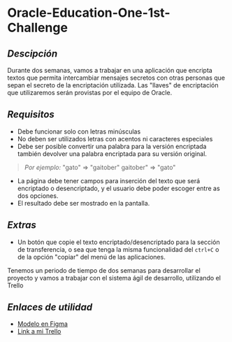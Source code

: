# Oracle-Education-One-1st-Challenge

## *Descipción*

Durante dos semanas, vamos a trabajar en una aplicación que encripta textos que permita intercambiar mensajes secretos con otras personas que sepan el secreto de la encriptación utilizada. Las "llaves" de encriptación que utilizaremos serán provistas por el equipo de Oracle.

## *Requisitos*

- Debe funcionar solo con letras minúsculas
- No deben ser utilizados letras con acentos ni caracteres especiales
- Debe ser posible convertir una palabra para la versión encriptada también devolver una palabra encriptada para su versión original.

> *Por ejemplo:*
> "gato" => "gaitober"
> gaitober" => "gato"

+ La página debe tener campos para inserción del texto que será encriptado o desencriptado, y el usuario debe poder escoger entre as dos opciones.
+ El resultado debe ser mostrado en la pantalla.

## *Extras*

- Un botón que copie el texto encriptado/desencriptado para la sección de transferencia, o sea que tenga la misma funcionalidad del `ctrl+C` o de la opción "copiar" del menú de las aplicaciones.

Tenemos un periodo de tiempo de dos semanas para desarrollar el proyecto y vamos a trabajar con el sistema ágil de desarrollo, utilizando el Trello

## *Enlaces de utilidad*

- [Modelo en Figma](https://www.figma.com/file/trP3p5nEh7XUyB3n2bomjP/Alura-Challenge---Desafío-1---Lógica) 
- [Link a mi Trello](https://trello.com/b/YQfKpDYL)
